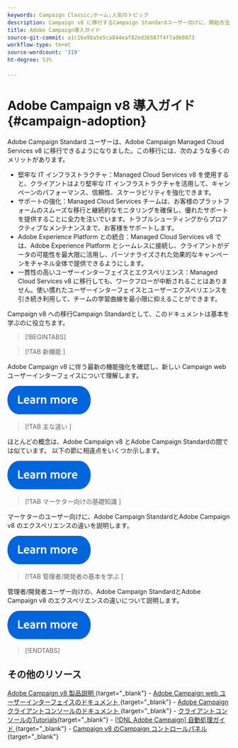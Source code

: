 ```yaml
---
keywords: Campaign Classic;ホーム;人気のトピック
description: Campaign v8 に移行するCampaign Standardユーザー向けに、開始方法を説明します。
title: Adobe Campaign導入ガイド
source-git-commit: a1c16a9ba5e5ca844eaf82ed3b587f4f7a0b0873
workflow-type: tm+mt
source-wordcount: '319'
ht-degree: 53%

---
```


# Adobe Campaign v8 導入ガイド {#campaign-adoption}


Adobe Campaign Standard ユーザーは、Adobe Campaign Managed Cloud Services v8 に移行できるようになりました。この移行には、次のような多くのメリットがあります。

* 堅牢な IT インフラストラクチャ：Managed Cloud Services v8 を使用すると、クライアントはより堅牢な IT インフラストラクチャを活用して、キャンペーンのパフォーマンス、信頼性、スケーラビリティを強化できます。
* サポートの強化：Managed Cloud Services チームは、お客様のプラットフォームのスムーズな移行と継続的なモニタリングを確保し、優れたサポートを提供することに全力を注いでいます。トラブルシューティングからプロアクティブなメンテナンスまで、お客様をサポートします。
* Adobe Experience Platform との統合：Managed Cloud Services v8 では、Adobe Experience Platform とシームレスに接続し、クライアントがデータの可能性を最大限に活用し、パーソナライズされた効果的なキャンペーンをチャネル全体で提供できるようにします。
* 一貫性の高いユーザーインターフェイスとエクスペリエンス：Managed Cloud Services v8 に移行しても、ワークフローが中断されることはありません。使い慣れたユーザーインターフェイスとユーザーエクスペリエンスを引き続き利用して、チームの学習曲線を最小限に抑えることができます。

Campaign v8 への移行Campaign Standardとして、このドキュメントは基本を学ぶのに役立ちます。

>[!BEGINTABS]

>[!TAB  新機能 ]

Adobe Campaign v8 に伴う最新の機能強化を確認し、新しい Campaign web ユーザーインターフェイスについて理解します。

[![画像](../v8/assets/do-not-localize/learn-more-button.svg)](get-started/overview.md)


>[!TAB  主な違い ]

ほとんどの概念は、Adobe Campaign v8 とAdobe Campaign Standardの間では似ています。 以下の節に相違点をいくつか示します。

[![画像](../v8/assets/do-not-localize/learn-more-button.svg)](get-started/overview.md#experiences)

>[!TAB  マーケター向けの基礎知識 ]

マーケターのユーザー向けに、Adobe Campaign StandardとAdobe Campaign v8 のエクスペリエンスの違いを説明します。

[![画像](../v8/assets/do-not-localize/learn-more-button.svg)](get-started/marketers.md)

>[!TAB  管理者/開発者の基本を学ぶ ]

管理者/開発者ユーザー向けの、Adobe Campaign StandardとAdobe Campaign v8 のエクスペリエンスの違いについて説明します。

[![画像](../v8/assets/do-not-localize/learn-more-button.svg)](get-started/admin-developers.md)

>[!ENDTABS]

<!--
## Explore the documentation

<table style="table-layout:auto">
  <tr style="border: 0;">
    <td>
      <img src="../v8/assets/do-not-localize/icon-start.svg" width="35px">
    <br/>
      <strong>Get started</strong><br/><a href="../v8/start/campaign-ui.md">User interface</a> - <a href="../v8/start/ac-components.md">Components & processes</a> - <a href="../v8/start/v7-to-v8.md">From Classic v7 to v8</a> - <a href="../v8/start/campaign-faq.md">FAQ</a>
    </td>
    <td>
      <img src="../v8/assets/do-not-localize/icon-experience.svg" width="35px">
    <br/>
      <strong>Customer's experience</strong><br/><a href="../automation/workflow/about-workflows.md" target="_blank">Automate with workflows</a> - <a href="../automation/campaigns/set-up-campaigns.md" target="_blank">Campaign orchestration</a> - <a href="../v8/interaction/interaction.md">Decision management</a> - <a href="../v8/send/personalize.md">Personalization</a>
    </td>
    <td>
      <img src="../v8/assets/do-not-localize/icon-send.svg" width="35px">
    <br/>
      <strong>Send messages</strong><br/><a href="../v8/start/create-message.md">Get started</a> - <a href="../v8/send/preview-and-proof.md">Preview & proofs</a> - <a href="../v8/send/predictive.md">Send-time optimization</a> - <a href="../v8/reporting/gs-reporting.md">Reporting & analytics</a>
    </td>
  </tr>
  <tr style="border: 0;">
    <td>
      <img src="../v8/assets/do-not-localize/icon_profile-audience.svg" width="35px">
    <br/>
      <strong>Profiles & audiences</strong><br/><a href="../v8/audiences/create-profiles.md">Add profiles</a> - <a href="../v8/audiences/create-audiences.md">Create audiences</a> - <a href="../v8/start/subscriptions.md">Manage subscriptions</a> - <a href="../v8/start/privacy.md">Privacy</a>
    </td>
    <td>
      <img src="../v8/assets/do-not-localize/icon-configure.svg" width="35px">
    <br/>
      <strong>Architecture & configuration</strong><br/><a href="../v8/architecture/architecture.md">Architecture</a> - <a href="../v8/start/implement.md">Campaign v8 implementation</a> - <a href="../v8/connect/integration.md">Connect with other solutions</a> - <a href="../v8/start/gs-permissions.md">Users & permissions</a>
    </td>
    <td>
      <img src="../v8/assets/do-not-localize/icon-dev.svg" width="35px">
    <br/>
      <strong>Developer resources</strong><br/><a href="../v8/dev/datamodel.md">Campaign v8 datamodel</a> - <a href="../v8/dev/schemas.md">Schemas</a> - <a href="../v8/dev/api.md">APIs</a>
    </td>
  </tr>
</table> -->

## その他のリソース

[Adobe Campaign v8 製品説明 ](https://helpx.adobe.com/jp/legal/product-descriptions/adobe-campaign-managed-cloud-services.html){target="_blank"} - [Adobe Campaign web ユーザーインターフェイスのドキュメント ](https://experienceleague.adobe.com/docs/campaign-web/v8/campaign-web-home.html?lang=ja){target="_blank"} - [Adobe Campaign クライアントコンソールのドキュメント ](https://experienceleague.adobe.com/ja/docs/campaign/campaign-v8/campaign-home){target="_blank"} - [ クライアントコンソールのTutorials](https://experienceleague.adobe.com/docs/campaign-learn/tutorials/overview.html?lang=ja){target="_blank"} - [[!DNL Adobe Campaign]  自動処理ガイド ](https://experienceleague.adobe.com/docs/campaign/automation/home.html?lang=ja){target="_blank"} - [Campaign v8 のCampaign コントロールパネル](https://experienceleague.adobe.com/docs/control-panel/using/discover-control-panel/key-features.html?lang=ja){target="_blank"}

